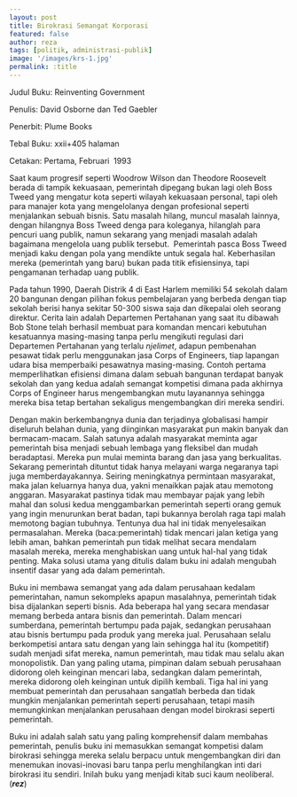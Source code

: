 ```yaml
---
layout: post
title: Birokrasi Semangat Korporasi
featured: false
author: reza
tags: [politik, administrasi-publik]
image: '/images/krs-1.jpg'
permalink: :title
---
```


Judul Buku: Reinventing Government

Penulis: David Osborne dan Ted Gaebler

Penerbit: Plume Books

Tebal Buku: xxii+405 halaman

Cetakan: Pertama, Februari  1993

Saat kaum progresif seperti Woodrow Wilson dan Theodore Roosevelt berada di tampik kekuasaan, pemerintah dipegang bukan lagi oleh Boss Tweed yang mengatur kota seperti wilayah kekuasaan personal, tapi oleh para manajer kota yang mengelolanya dengan profesional seperti menjalankan sebuah bisnis. Satu masalah hilang, muncul masalah lainnya, dengan hilangnya Boss Tweed denga para koleganya, hilanglah para pencuri uang publik, namun sekarang yang menjadi masalah adalah bagaimana mengelola uang publik tersebut.  Pemerintah pasca Boss Tweed menjadi kaku dengan pola yang mendikte untuk segala hal. Keberhasilan mereka (pemerintah yang baru) bukan pada titik efisiensinya, tapi pengamanan terhadap uang publik.

Pada tahun 1990, Daerah Distrik 4 di East Harlem memiliki 54 sekolah dalam 20 bangunan dengan pilihan fokus pembelajaran yang berbeda dengan tiap sekolah berisi hanya sekitar 50-300 siswa saja dan dikepalai oleh seorang direktur. Cerita lain adalah Departemen Pertahanan yang saat itu dibawah Bob Stone telah berhasil membuat para komandan mencari kebutuhan kesatuannya masing-masing tanpa perlu mengikuti regulasi dari Departemen Pertahanan yang terlalu _njelimet_, adapun pembenahan pesawat tidak perlu menggunakan jasa Corps of Engineers, tiap lapangan udara bisa memperbaiki pesawatnya masing-masing. Contoh pertama memperlihatkan efisiensi dimana dalam sebuah bangunan terdapat banyak sekolah dan yang kedua adalah semangat kompetisi dimana pada akhirnya Corps of Engineer harus mengembangkan mutu layanannya sehingga mereka bisa tetap bertahan sekaligus mengembangkan diri mereka sendiri.

Dengan makin berkembangnya dunia dan terjadinya globalisasi hampir diseluruh belahan dunia, yang diinginkan masyarakat pun makin banyak dan bermacam-macam. Salah satunya adalah masyarakat meminta agar pemerintah bisa menjadi sebuah lembaga yang fleksibel dan mudah beradaptasi. Mereka pun mulai meminta barang dan jasa yang berkualitas. Sekarang pemerintah dituntut tidak hanya melayani warga negaranya tapi juga memberdayakannya. Seiring meningkatnya permintaan masyarakat, maka jalan keluarnya hanya dua, yakni menaikkan pajak atau memotong anggaran. Masyarakat pastinya tidak mau membayar pajak yang lebih mahal dan solusi kedua menggambarkan pemerintah seperti orang gemuk yang ingin menurunkan berat badan, tapi bukannya berolah raga tapi malah memotong bagian tubuhnya. Tentunya dua hal ini tidak menyelesaikan permasalahan. Mereka (baca:pemerintah) tidak mencari jalan ketiga yang lebih aman, bahkan pemerintah pun tidak melihat secara mendalam masalah mereka, mereka menghabiskan uang untuk hal-hal yang tidak penting. Maka solusi utama yang ditulis dalam buku ini adalah mengubah insentif dasar yang ada dalam pemerintah.

Buku ini membawa semangat yang ada dalam perusahaan kedalam pemerintahan, namun sekompleks apapun masalahnya, pemerintah tidak bisa dijalankan seperti bisnis. Ada beberapa hal yang secara mendasar memang berbeda antara bisnis dan pemerintah. Dalam mencari sumberdana, pemerintah bertumpu pada pajak, sedangkan perusahaan atau bisnis bertumpu pada produk yang mereka jual. Perusahaan selalu berkompetisi antara satu dengan yang lain sehingga hal itu (kompetitif) sudah menjadi sifat mereka, namun pemerintah, mau tidak mau selalu akan monopolistik. Dan yang paling utama, pimpinan dalam sebuah perusahaan didorong oleh keinginan mencari laba, sedangkan dalam pemerintah, mereka didorong oleh keinginan untuk dipilih kembali. Tiga hal ini yang membuat pemerintah dan perusahaan sangatlah berbeda dan tidak mungkin menjalankan pemerintah seperti perusahaan, tetapi masih memungkinkan menjalankan perusahaan dengan model birokrasi seperti pemerintah.

Buku ini adalah salah satu yang paling komprehensif dalam membahas pemerintah, penulis buku ini memasukkan semangat kompetisi dalam birokrasi sehingga mereka selalu berpacu untuk mengembangkan diri dan menemukan inovasi-inovasi baru tanpa perlu menghilangkan inti dari birokrasi itu sendiri. Inilah buku yang menjadi kitab suci kaum neoliberal. (**_rez_**)
